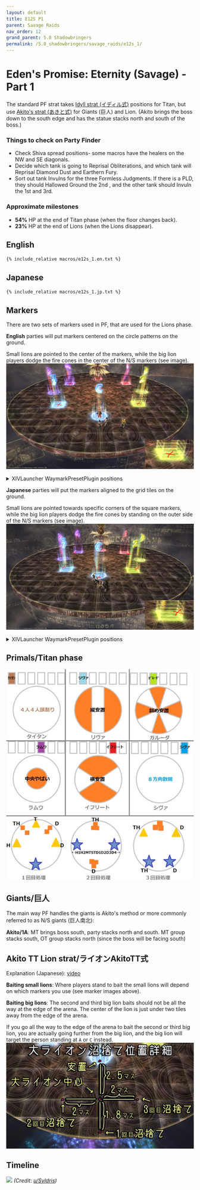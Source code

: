 ```yaml
---
layout: default
title: E12S P1
parent: Savage Raids
nav_order: 12
grand_parent: 5.0 Shadowbringers
permalink: /5.0_shadowbringers/savage_raids/e12s_1/
---
```


# Eden's Promise: Eternity (Savage) - Part 1

The standard PF strat takes [Idyll strat (イディル式)](http://kanatan.info/archives/25637304.html) positions for Titan, but use [Akito's strat (あきと式)](https://youtu.be/hdLm1Q1BEWg) for Giants (巨人) and Lion. (Akito brings the boss down to the south edge and has the statue stacks north and south of the boss.)

### Things to check on Party Finder

- Check Shiva spread positions- some macros have the healers on the NW and SE diagonals.
- Decide which tank is going to Reprisal Obliterations, and which tank will Reprisal Diamond Dust and Earthern Fury.
- Sort out tank Invulns for the three Formless Judgments. If there is a PLD, they should Hallowed Ground the 2nd , and the other tank should Invuln the 1st and 3rd.

### Approximate milestones

- **54%** HP at the end of Titan phase (when the floor changes back).
- **23%** HP at the end of Lions (when the Lions disappear).

## English
```
{% include_relative macros/e12s_1.en.txt %}
```

## Japanese
```
{% include_relative macros/e12s_1.jp.txt %}
```

## Markers

There are two sets of markers used in PF, that are used for the Lions phase.

**English** parties will put markers centered on the circle patterns on the ground.

Small lions are pointed to the center of the markers, while the big lion players dodge the fire cones in the center of the N/S markers (see image).
![](images/markers_en.jpg)
<details markdown=block>
<summary>XIVLauncher WaymarkPresetPlugin positions</summary>

```json
{"Name":"E12S P1 (EN)","MapID":759,"A":{"X":0.0,"Y":75.0,"Z":-86.3,"ID":0,"Active":true},"B":{"X":11.3,"Y":75.0,"Z":-75.0,"ID":1,"Active":true},"C":{"X":0.0,"Y":75.0,"Z":-63.7,"ID":2,"Active":true},"D":{"X":-11.3,"Y":75.0,"Z":-75.0,"ID":3,"Active":true},"One":{"X":8.43,"Y":75.0,"Z":-81.75,"ID":4,"Active":true},"Two":{"X":8.43,"Y":75.0,"Z":-68.25,"ID":5,"Active":true},"Three":{"X":-8.43,"Y":75.0,"Z":-68.25,"ID":6,"Active":true},"Four":{"X":-8.43,"Y":75.0,"Z":-81.75,"ID":7,"Active":true}}
```

</details>

**Japanese** parties will put the markers aligned to the grid tiles on the ground.

Small lions are pointed towards specific corners of the square markers, while the big lion players dodge the fire cones by standing on the outer side of the N/S markers (see image).
![](images/markers_jp.jpg)
<details markdown=block>
<summary>XIVLauncher WaymarkPresetPlugin positions</summary>

```json
{"Name":"E12S P1 (JP)","MapID":759,"A":{"X":0.0,"Y":75.0,"Z":-85.0,"ID":0,"Active":true},"B":{"X":10.0,"Y":75.0,"Z":-75.0,"ID":1,"Active":true},"C":{"X":0.0,"Y":75.0,"Z":-65.0,"ID":2,"Active":true},"D":{"X":-10.0,"Y":75.0,"Z":-75.0,"ID":3,"Active":true},"One":{"X":7.071,"Y":75.0,"Z":-82.071,"ID":4,"Active":true},"Two":{"X":7.071,"Y":75.0,"Z":-67.929,"ID":5,"Active":true},"Three":{"X":-7.071,"Y":75.0,"Z":-67.929,"ID":6,"Active":true},"Four":{"X":-7.071,"Y":75.0,"Z":-82.071,"ID":7,"Active":true}}
```

</details>

## Primals/Titan phase

![](images/titan.jpg)

## Giants/巨人

The main way PF handles the giants is Akito's method or more commonly referred to as N/S giants (巨人南北):

**Akito/1A**: MT brings boss south, party stacks north and south. MT group stacks south, OT group stacks north (since the boss will be facing south)

## Akito TT Lion strat/ライオンAkitoTT式

Explanation (Japanese): [video](https://youtu.be/hdLm1Q1BEWg?t=657)

**Baiting small lions**: Where players stand to bait the small lions will depend on which markers you use (see marker images above).

**Baiting big lions**: The second and third big lion baits should not be all the way at the edge of the arena. The center of the lion is just under two tiles away from the edge of the arena.

If you go all the way to the edge of the arena to bait the second or third big lion, you are actually going further from the big lion, and the big lion will target the person standing at `A` or `C` instead.
![](images/akito_lions.jpg)

## Timeline

![](https://i.redd.it/qknoduxviu661.png)
*(Credit: [u/Syldris](https://www.reddit.com/r/ffxiv/comments/khx7wr/e12s_part_i_timeline_image/))*
